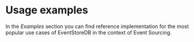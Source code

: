# Usage examples

In the _Examples_ section you can find reference implementation for the most popular use cases of EventStoreDB in the context of Event Sourcing.

